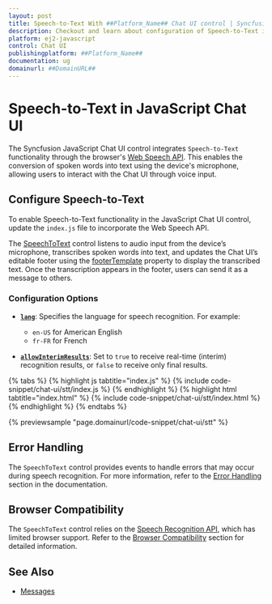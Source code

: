 ```yaml
---
layout: post
title: Speech-to-Text With ##Platform_Name## Chat UI control | Syncfusion
description: Checkout and learn about configuration of Speech-to-Text in ##Platform_Name## Chat UI control of Syncfusion Essential JS 2 and more.
platform: ej2-javascript
control: Chat UI 
publishingplatform: ##Platform_Name##
documentation: ug
domainurl: ##DomainURL##
---
```


# Speech-to-Text in JavaScript Chat UI

The Syncfusion JavaScript Chat UI control integrates `Speech-to-Text` functionality through the browser's [Web Speech API](https://developer.mozilla.org/en-US/docs/Web/API/Web_Speech_API). This enables the conversion of spoken words into text using the device's microphone, allowing users to interact with the Chat UI through voice input.

## Configure Speech-to-Text

To enable Speech-to-Text functionality in the JavaScript Chat UI control, update the `index.js` file to incorporate the Web Speech API.

The [SpeechToText](https://ej2.syncfusion.com/javascript/documentation/speech-to-text/es5-getting-started) control listens to audio input from the device’s microphone, transcribes spoken words into text, and updates the Chat UI’s editable footer using the [footerTemplate](https://ej2.syncfusion.com/javascript/documentation/api/chat-ui/#footertemplate) property to display the transcribed text. Once the transcription appears in the footer, users can send it as a message to others.

### Configuration Options

* **[`lang`](https://ej2.syncfusion.com/javascript/documentation/api/speech-to-text/#lang)**: Specifies the language for speech recognition. For example:

    * `en-US` for American English
    * `fr-FR` for French

* **[`allowInterimResults`](https://ej2.syncfusion.com/javascript/documentation/api/speech-to-text/#allowinterimresults)**: Set to `true` to receive real-time (interim) recognition results, or `false` to receive only final results.

{% tabs %}
{% highlight js tabtitle="index.js" %}
{% include code-snippet/chat-ui/stt/index.js %}
{% endhighlight %}
{% highlight html tabtitle="index.html" %}
{% include code-snippet/chat-ui/stt/index.html %}
{% endhighlight %}
{% endtabs %}

{% previewsample "page.domainurl/code-snippet/chat-ui/stt" %}

## Error Handling

The `SpeechToText` control provides events to handle errors that may occur during speech recognition. For more information, refer to the [Error Handling](https://ej2.syncfusion.com/javascript/documentation/speech-to-text/speech-recognition#error-handling) section in the documentation.

## Browser Compatibility

The `SpeechToText` control relies on the [Speech Recognition API](https://developer.mozilla.org/en-US/docs/Web/API/SpeechRecognition), which has limited browser support. Refer to the [Browser Compatibility](https://ej2.syncfusion.com/javascript/documentation/speech-to-text/speech-recognition#browser-support) section for detailed information.

## See Also

* [Messages](../messages)
